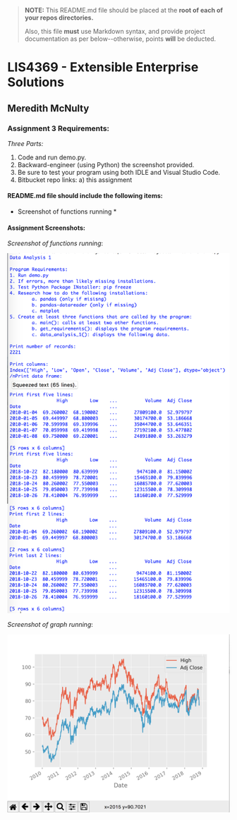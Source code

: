 > **NOTE:** This README.md file should be placed at the **root of each of your repos directories.**
>
>Also, this file **must** use Markdown syntax, and provide project documentation as per below--otherwise, points **will** be deducted.
>

# LIS4369 - Extensible Enterprise Solutions

## Meredith McNulty

### Assignment 3 Requirements:

*Three Parts:*

1. Code and run demo.py.
2. Backward-engineer (using Python) the screenshot provided.
3. Be sure to test your program using both IDLE and Visual Studio Code.
4. Bitbucket repo links:
	a) this assignment

#### README.md file should include the following items:

* Screenshot of functions running *

#### Assignment Screenshots:

*Screenshot of functions running*:

![Functions.py Screenshot](img/functions.png)

*Screenshot of graph running*:

![Graph Screenshot](img/graph.png)